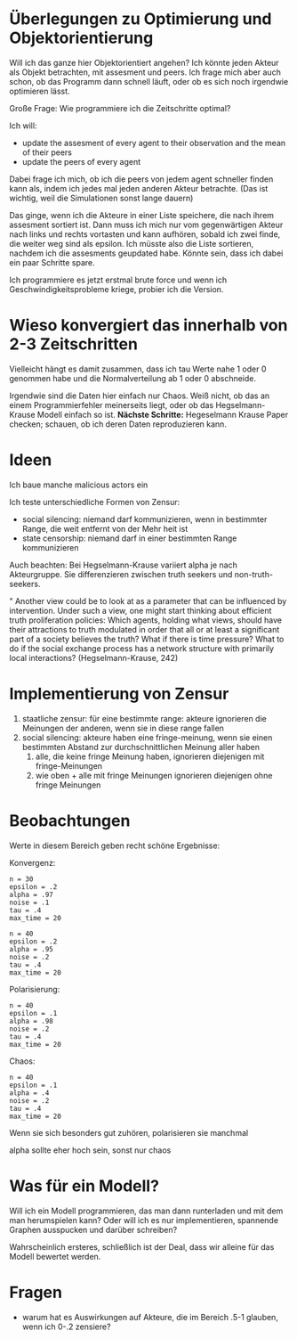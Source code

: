 
# Überlegungen zu Optimierung und Objektorientierung

Will ich das ganze hier Objektorientiert angehen? Ich könnte jeden Akteur als Objekt betrachten, mit assesment und peers. Ich frage mich aber auch schon, ob das Programm dann schnell läuft, oder ob es sich noch irgendwie optimieren lässt.

Große Frage: Wie programmiere ich die Zeitschritte optimal?

Ich will:

- update the assesment of every agent to their observation and the mean of their peers
- update the peers of every agent

Dabei frage ich mich, ob ich die peers von jedem agent schneller finden kann als, indem ich jedes mal jeden anderen Akteur betrachte. (Das ist wichtig, weil die Simulationen sonst lange dauern)

Das ginge, wenn ich die Akteure in einer Liste speichere, die nach ihrem assesment sortiert ist. Dann muss ich mich nur vom gegenwärtigen Akteur nach links und rechts vortasten und kann aufhören, sobald ich zwei finde, die weiter weg sind als epsilon. Ich müsste also die Liste sortieren, nachdem ich die assesments geupdated habe. Könnte sein, dass ich dabei ein paar Schritte spare.

Ich programmiere es jetzt erstmal brute force und wenn ich Geschwindigkeitsprobleme kriege, probier ich die Version.

# Wieso konvergiert das innerhalb von 2-3 Zeitschritten

Vielleicht hängt es damit zusammen, dass ich tau Werte nahe 1 oder 0 genommen habe und die Normalverteilung ab 1 oder 0 abschneide.

Irgendwie sind die Daten hier einfach nur Chaos. Weiß nicht, ob das an einem Programmierfehler meinerseits liegt, oder ob das Hegselmann-Krause Modell einfach so ist. __Nächste Schritte:__ Hegeselmann Krause Paper checken; schauen, ob ich deren Daten reproduzieren kann.

# Ideen

Ich baue manche malicious actors ein

Ich teste unterschiedliche Formen von Zensur: 

- social silencing: niemand darf kommunizieren, wenn in bestimmter Range, die weit entfernt von der Mehr heit ist
- state censorship: niemand darf in einer bestimmten Range kommunizieren

Auch beachten: Bei Hegselmann-Krause variiert alpha je nach Akteurgruppe. Sie differenzieren zwischen truth seekers und non-truth-seekers.

" Another view could be to look at as a parameter that can be influenced by intervention. Under such a view, one might start thinking about efficient truth proliferation policies: Which agents, holding what views, should have their attractions to truth modulated in order that all or at least a significant part of a society believes the truth? What if there is time pressure? What to do if the social exchange process has a network structure with primarily local interactions? (Hegselmann-Krause, 242)

# Implementierung von Zensur

1. staatliche zensur: für eine bestimmte range: akteure ignorieren die Meinungen der anderen, wenn sie in diese range fallen
2. social silencing: akteure haben eine fringe-meinung, wenn sie einen bestimmten Abstand zur durchschnittlichen Meinung aller haben
    1. alle, die keine fringe Meinung haben, ignorieren diejenigen mit fringe-Meinungen
    2. wie oben + alle mit fringe Meinungen ignorieren diejenigen ohne fringe Meinungen

# Beobachtungen

Werte in diesem Bereich geben recht schöne Ergebnisse:

Konvergenz:

    n = 30
    epsilon = .2
    alpha = .97
    noise = .1
    tau = .4
    max_time = 20

    n = 40
    epsilon = .2
    alpha = .95
    noise = .2
    tau = .4
    max_time = 20

Polarisierung:

    n = 40
    epsilon = .1
    alpha = .98
    noise = .2
    tau = .4
    max_time = 20

Chaos:

    n = 40
    epsilon = .1
    alpha = .4
    noise = .2
    tau = .4
    max_time = 20

Wenn sie sich besonders gut zuhören, polarisieren sie manchmal

alpha sollte eher hoch sein, sonst nur chaos

# Was für ein Modell?

Will ich ein Modell programmieren, das man dann runterladen und mit dem man herumspielen kann? Oder will ich es nur implementieren, spannende Graphen ausspucken und darüber schreiben?

Wahrscheinlich ersteres, schließlich ist der Deal, dass wir alleine für das Modell bewertet werden.

# Fragen

- warum hat es Auswirkungen auf Akteure, die im Bereich .5-1 glauben, wenn ich 0-.2 zensiere?